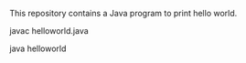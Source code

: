 This repository contains a Java program to print hello world.

javac helloworld.java

java helloworld
